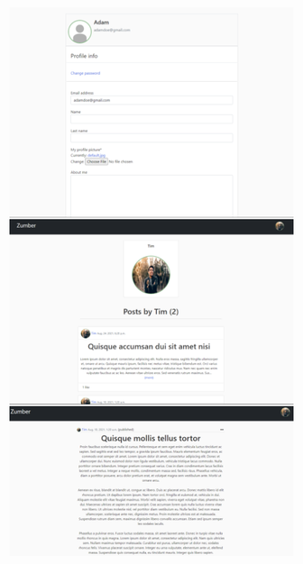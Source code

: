 <img src='media/Image1.png'>
<img src='media/Image2.png' width="1000">
<img src='media/Image3.png' width="1000">
